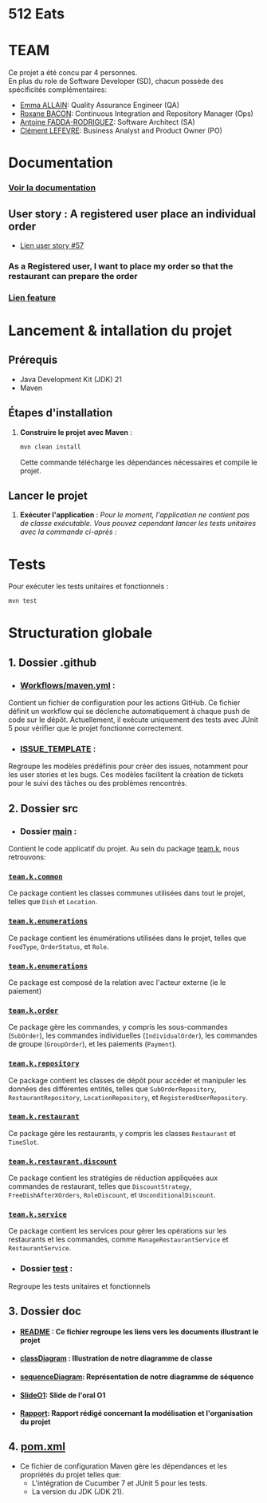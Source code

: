 # 512 Eats

# TEAM

Ce projet a été concu par 4 personnes.\
En plus du role de Software Developer (SD), chacun possède des spécificités complémentaires: 

- [Emma ALLAIN](https://github.com/emmaallain): Quality Assurance Engineer (QA)
- [Roxane BACON](https://github.com/RoxaneBacon): Continuous Integration and Repository Manager (Ops)
- [Antoine FADDA-RODRIGUEZ](https://github.com/Antoine-FdRg): Software Architect (SA)
- [Clément LEFEVRE](https://github.com/Firelods): Business Analyst and Product Owner (PO)

# Documentation

### [Voir la documentation](doc/README.md)

## User story :  A registered user place an individual order

- [Lien user story #57](https://github.com/PNS-Conception/STE-24-25--teamk/issues/57)

### As a Registered user, I want to place my order so that the restaurant can prepare the order

### [Lien feature](SeinkSansDoozeEats/src/test/resources/features/team/k/RegisteredUserPlacesAnOrder.feature)

# Lancement & intallation du projet

## Prérequis

- Java Development Kit (JDK) 21
- Maven

## Étapes d'installation

1. **Construire le projet avec Maven** :
   ```bash
   mvn clean install
   ```

   Cette commande télécharge les dépendances nécessaires et compile le projet.

## Lancer le projet

1. **Exécuter l'application** :
   _Pour le moment, l'application ne contient pas de classe exécutable. Vous pouvez cependant lancer les tests unitaires
   avec la commande ci-après :_

# Tests

Pour exécuter les tests unitaires et fonctionnels :

```bash
mvn test
```

# Structuration globale

## 1. Dossier .github

-  ### [Workflows/maven.yml](.github/workflows/maven.yml) :

Contient un fichier de configuration pour les actions GitHub. Ce fichier définit un workflow qui se déclenche
automatiquement à chaque push de code sur le dépôt. Actuellement, il exécute uniquement des tests avec JUnit 5 pour
vérifier que le projet fonctionne correctement.

- ### [ISSUE_TEMPLATE](.github/ISSUE_TEMPLATE) :

Regroupe les modèles prédéfinis pour créer des issues, notamment pour les user stories et les bugs. Ces modèles
facilitent la création de tickets pour le suivi des tâches ou des problèmes rencontrés.

## 2. Dossier src

- ### Dossier [main](SeinkSansDoozeEats/src/main) :

Contient le code applicatif du projet. Au sein du package [team.k](SeinkSansDoozeEats/src/main/java/team/k), nous
retrouvons:

### [`team.k.common`](SeinkSansDoozeEats/src/main/java/team/k/common)

Ce package contient les classes communes utilisées dans tout le projet, telles que `Dish` et `Location`.

### [`team.k.enumerations`](SeinkSansDoozeEats/src/main/java/team/k/enumerations)

Ce package contient les énumérations utilisées dans le projet, telles que `FoodType`, `OrderStatus`, et `Role`.

### [`team.k.enumerations`](SeinkSansDoozeEats/src/main/java/team/k/external)

Ce package est composé de la relation avec l'acteur externe (ie le paiement)

### [`team.k.order`](SeinkSansDoozeEats/src/main/java/team/k/order)

Ce package gère les commandes, y compris les sous-commandes (`SubOrder`), les commandes
individuelles (`IndividualOrder`), les commandes de groupe (`GroupOrder`), et les paiements (`Payment`).

### [`team.k.repository`](SeinkSansDoozeEats/src/main/java/team/k/repository)

Ce package contient les classes de dépôt pour accéder et manipuler les données des différentes entités, telles
que `SubOrderRepository`, `RestaurantRepository`, `LocationRepository`, et `RegisteredUserRepository`.

### [`team.k.restaurant`](SeinkSansDoozeEats/src/main/java/team/k/restaurant)

Ce package gère les restaurants, y compris les classes `Restaurant` et `TimeSlot`.

### [`team.k.restaurant.discount`](SeinkSansDoozeEats/src/main/java/team/k/restaurant/discount)

Ce package contient les stratégies de réduction appliquées aux commandes de restaurant, telles
que `DiscountStrategy`, `FreeDishAfterXOrders`, `RoleDiscount`, et `UnconditionalDiscount`.

### [`team.k.service`](SeinkSansDoozeEats/src/main/java/team/k/service)

Ce package contient les services pour gérer les opérations sur les restaurants et les commandes,
comme `ManageRestaurantService` et `RestaurantService`.

- ### Dossier [test](SeinkSansDoozeEats/src/test) :

Regroupe les tests unitaires et fonctionnels

## 3. Dossier doc

- #### [README](doc/README.md) : Ce fichier regroupe les liens vers les documents illustrant le projet
- #### [classDiagram](doc/classDiagram.md) : Illustration de notre diagramme de classe
- #### [sequenceDiagram](doc/sequenceDiagram.md): Représentation de notre diagramme de séquence
- #### [SlideO1](doc/512Eats.pdf): Slide de l'oral O1
- #### [Rapport](doc/TeamK-renduD1.pdf): Rapport rédigé concernant la modélisation et  l'organisation du projet

## 4. [pom.xml](pom.xml)

- Ce fichier de configuration Maven gère les dépendances et les propriétés du projet telles que:
    - L'intégration de Cucumber 7 et JUnit 5 pour les tests.
    - La version du JDK (JDK 21).  
